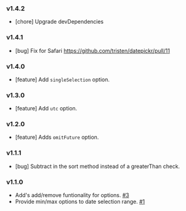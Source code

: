 ### v1.4.2

- [chore] Upgrade devDependencies

### v1.4.1

- [bug] Fix for Safari https://github.com/tristen/datepickr/pull/11

### v1.4.0

- [feature] Add `singleSelection` option.

### v1.3.0

- [feature] Add `utc` option.

### v1.2.0

- [feature] Adds `omitFuture` option.

### v1.1.1

- [bug] Subtract in the sort method instead of a greaterThan check.

### v1.1.0

- Add's add/remove funtionality for options. [#3](https://github.com/tristen/datepickr/issues/3)
- Provide min/max options to date selection range. [#1](https://github.com/tristen/datepickr/issues/1)
